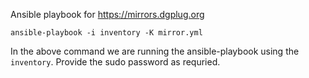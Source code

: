 Ansible playbook for https://mirrors.dgplug.org

```
ansible-playbook -i inventory -K mirror.yml 
```

In the above command we are running the ansible-playbook using the `inventory`.
Provide the sudo password as requried. 
